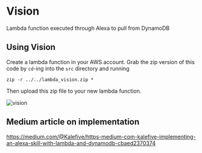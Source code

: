 # Vision
Lambda function executed through Alexa to pull from DynamoDB

## Using Vision

Create a lambda function in your AWS account.
Grab the zip version of this code by `cd`-ing into the `src` directory and running
```
zip -r ../../lambda_vision.zip *
```
Then upload this zip file to your new lambda function.

![vision](https://user-images.githubusercontent.com/11951665/31162218-0026d2b6-a8aa-11e7-9716-3e1886691ec2.jpg)

## Medium article on implementation
https://medium.com/@Kalefive/https-medium-com-kalefive-implementing-an-alexa-skill-with-lambda-and-dynamodb-cbaed2370374
